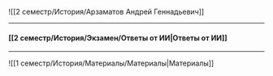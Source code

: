 ![[2 семестр/История/Арзаматов Андрей Геннадьевич]]

---

#### [[2 семестр/История/Экзамен/Ответы от ИИ|Ответы от ИИ]]

---

![[1 семестр/История/Материалы/Материалы|Материалы]]